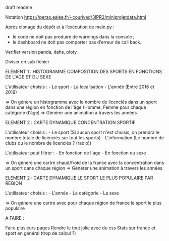 draft readme

Notation
https://perso.esiee.fr/~courivad/3IPR2/miniprojetdata.html

Après clonage du dépôt et à l’exécution de main.py :
- le code ne doit pas produire de warnings dans la console ;
- le dashboard ne doit pas comporter pas d’erreur de call back.

Verifier version panda, dahs, ploty

Diviser en sub fichier


ELEMENT 1 : HISTOGRAMME COMPOSITION DES SPORTS EN FONCTIONS DE L'AGE ET DU SEXE

L'utilisateur choisis :
    - Le sport
    - La localisation
    - L'année (Entre 2016 et 2019)

=> On génère un histogramme avec le nombre de licenciés dans un sport dans une région en fonction de l'âge (Homme, Femme pour chaque catégorie d'âge)
    => Générer une animation à travers les années



ELEMENT 2 : CARTE DYNAMIQUE CONCENTRATION SPORTIF

L'utilisateur choisis :
    - Le sport (Si aucun sport n'est choisis, on prendra le nombre totale de licenciés sur tout les sports)
    - L'information (Le nombre de clubs ou le nombre de licenciés ? (radio))

L'utilisateur peut filtrer :
    - En fonction de l'age
    - En fonction du sexe

=> On génère une cartre chaud/froid de la france avec la concentration dans un sport dans chaque région
    => Générer une animation à travers les années

ELEMENT 2 : CARTE DYNAMIQUE LE SPORT LE PLUS POPULAIRE PAR REGION

L'utilisateur choisis :
    - L'année
    - La catégorie
    - La sexe


=> On génère une cartre avec pour chaque région de france le sport le plus populaire


A FAIRE :

Faire plusieurs pages
Rendre le tout jolie avec du css
Stats sur france et sport en général (trop de calcul ?)